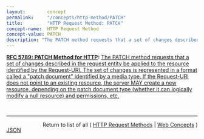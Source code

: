 ```yaml
---
layout:        concept
permalink:     "/concepts/http-method/PATCH"
title:         "HTTP Request Method: PATCH"
concept-name:  HTTP Request Method
concept-value: PATCH
description: "The PATCH method requests that a set of changes described in the request entity be applied to the resource identified by the Request-URI. The set of changes is represented in a format called a \"patch document\" identified by a media type. If the Request-URI does not point to an existing resource, the server MAY create a new resource, depending on the patch document type (whether it can logically modify a null resource) and permissions, etc."
---
```


**[RFC 5789: PATCH Method for HTTP](/specs/IETF/RFC/5789 "Several applications extending the Hypertext Transfer Protocol (HTTP) require a feature to do partial resource modification. The existing HTTP PUT method only allows a complete replacement of a document. This proposal adds a new HTTP method, PATCH, to modify an existing HTTP resource."):** [The PATCH method requests that a set of changes described in the request entity be applied to the resource identified by the Request-URI. The set of changes is represented in a format called a "patch document" identified by a media type. If the Request-URI does not point to an existing resource, the server MAY create a new resource, depending on the patch document type (whether it can logically modify a null resource) and permissions, etc.](http://tools.ietf.org/html/rfc5789#section-2 "Read documentation for HTTP Request Method &#34;PATCH&#34;")

<br/>
<hr/>

<p style="float : left"><a href="./PATCH.json" title="JSON representing this particular Web Concept value">JSON</a></p>
<p style="text-align: right">Return to list of all ( <a href="../http-method/">HTTP Request Methods</a> | <a href="../">Web Concepts</a> )</p>
